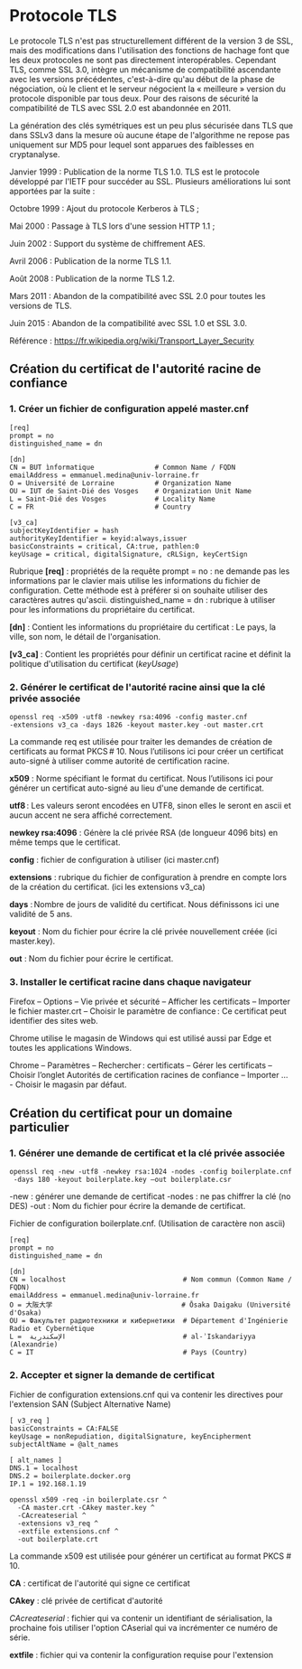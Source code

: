 # Protocole TLS

Le protocole TLS n'est pas structurellement différent de la version 3 de SSL, mais des modifications dans l'utilisation des fonctions de hachage font que les deux protocoles ne sont pas directement interopérables. Cependant TLS, comme SSL 3.0, intègre un mécanisme de compatibilité ascendante avec les versions précédentes, c'est-à-dire qu'au début de la phase de négociation, où le client et le serveur négocient la « meilleure » version du protocole disponible par tous deux. Pour des raisons de sécurité la compatibilité de TLS avec SSL 2.0 est abandonnée en 2011.

La génération des clés symétriques est un peu plus sécurisée dans TLS que dans SSLv3 dans la mesure où aucune étape de l'algorithme ne repose pas uniquement sur MD5 pour lequel sont apparues des faiblesses en cryptanalyse.

Janvier 1999 : Publication de la norme TLS 1.0. TLS est le protocole développé par l'IETF pour succéder au SSL. Plusieurs améliorations lui sont apportées par la suite :

Octobre 1999 : Ajout du protocole Kerberos à TLS ;

Mai 2000 : Passage à TLS lors d'une session HTTP 1.1 ;

Juin 2002 : Support du système de chiffrement AES.

Avril 2006 : Publication de la norme TLS 1.1.

Août 2008 : Publication de la norme TLS 1.2.

Mars 2011 : Abandon de la compatibilité avec SSL 2.0 pour toutes les versions de TLS.

Juin 2015 : Abandon de la compatibilité avec SSL 1.0 et SSL 3.0.

Référence : https://fr.wikipedia.org/wiki/Transport_Layer_Security

## Création du certificat de l'autorité racine de confiance

### 1. Créer un fichier de configuration appelé master.cnf

```
[req]
prompt = no
distinguished_name = dn

[dn]
CN = BUT ìnformatique               # Common Name / FQDN
emailAddress = emmanuel.medina@univ-lorraine.fr
O = Université de Lorraine          # Organization Name
OU = IUT de Saint-Dié des Vosges    # Organization Unit Name
L = Saint-Dié des Vosges            # Locality Name
C = FR                              # Country

[v3_ca]
subjectKeyIdentifier = hash
authorityKeyIdentifier = keyid:always,issuer
basicConstraints = critical, CA:true, pathlen:0
keyUsage = critical, digitalSignature, cRLSign, keyCertSign
```

Rubrique **[req]** : propriétés de la requête
prompt = no : ne demande pas les informations par le clavier mais utilise les informations du fichier de configuration. Cette méthode est à préférer si on souhaite utiliser des caractères autres qu'ascii.
distinguished_name = dn : rubrique à utiliser pour les informations du propriétaire du certificat.

**[dn]** : Contient les informations du propriétaire du certificat : Le pays, la ville, son nom, le détail de l'organisation.

**[v3_ca]** : Contient les propriétés pour définir un certificat racine et définit la politique d'utilisation du certificat (*keyUsage*)

### 2. Générer le certificat de l'autorité racine ainsi que la clé privée associée

```shell-session
openssl req -x509 -utf8 -newkey rsa:4096 -config master.cnf
-extensions v3_ca -days 1826 -keyout master.key -out master.crt
```

La commande req est utilisée pour traiter les demandes de création de certificats au format PKCS # 10. Nous l’utilisons ici pour créer un certificat auto-signé à utiliser comme autorité de certification racine.

**x509** : Norme spécifiant le format du certificat. Nous l’utilisons ici pour générer un certificat auto-signé au lieu d'une demande de certificat.

**utf8** : Les valeurs seront encodées en UTF8, sinon elles le seront en ascii et aucun accent ne sera affiché correctement.

**newkey rsa:4096** : Génère la clé privée RSA (de longueur 4096 bits) en même temps que le certificat.

**config** : fichier de configuration à utiliser (ici master.cnf)

**extensions** : rubrique du fichier de configuration à prendre en compte lors de la création du certificat. (ici les extensions v3_ca)

**days** : Nombre de jours de validité du certificat. Nous définissons ici une validité de 5 ans.

**keyout** : Nom du fichier pour écrire la clé privée nouvellement créée (ici master.key).

**out** : Nom du fichier pour écrire le certificat.

### 3. Installer le certificat racine dans chaque navigateur

Firefox – Options – Vie privée et sécurité – Afficher les certificats – Importer le fichier master.crt – Choisir le paramètre de confiance : Ce certificat peut identifier des sites web.

Chrome utilise le magasin de Windows qui est utilisé aussi par Edge et toutes les applications Windows.

Chrome – Paramètres – Rechercher : certificats – Gérer les certificats – Choisir l’onglet Autorités de certification racines de confiance – Importer … - Choisir le magasin par défaut.

## Création du certificat pour un domaine particulier

### 1. Générer une demande de certificat et la clé privée associée

```shell-session
openssl req -new -utf8 -newkey rsa:1024 -nodes -config boilerplate.cnf
 -days 180 -keyout boilerplate.key –out boilerplate.csr
```

-new : générer une demande de certificat
-nodes : ne pas chiffrer la clé (no DES)
-out : Nom du fichier pour écrire la demande de certificat.

Fichier de configuration boilerplate.cnf. (Utilisation de caractère non ascii)

```
[req]
prompt = no
distinguished_name = dn

[dn]
CN = localhost                             # Nom commun (Common Name / FQDN)
emailAddress = emmanuel.medina@univ-lorraine.fr
O = 大阪大学                                # Ōsaka Daigaku (Université d'Osaka)
OU = Факультет радиотехники и кибернетики  # Département d'Ingénierie Radio et Cybernétique
L =  الإسكندرية                             # al-ʾIskandariyya (Alexandrie)
C = IT                                     # Pays (Country)
```

### 2. Accepter et signer la demande de certificat

Fichier de configuration extensions.cnf qui va contenir les directives pour l'extension SAN (Subject Alternative Name)

```
[ v3_req ]
basicConstraints = CA:FALSE
keyUsage = nonRepudiation, digitalSignature, keyEncipherment
subjectAltName = @alt_names

[ alt_names ]
DNS.1 = localhost
DNS.2 = boilerplate.docker.org
IP.1 = 192.168.1.19
```

```
openssl x509 -req -in boilerplate.csr ^
  -CA master.crt -CAkey master.key ^
  -CAcreateserial ^
  -extensions v3_req ^
  -extfile extensions.cnf ^
  -out boilerplate.crt
```

La commande x509 est utilisée pour générer un certificat au format PKCS # 10.

**CA** : certificat de l'autorité qui signe ce certificat

**CAkey** : clé privée de certificat d'autorité

*CAcreateserial* : fichier qui va contenir un identifiant de sérialisation, la prochaine fois utiliser l'option CAserial qui va incrémenter ce numéro de série.

**extfile** : fichier qui va contenir la configuration requise pour l'extension
